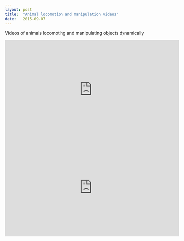 ```yaml
---
layout: post
title:  "Animal locomotion and manipulation videos"
date:   2015-09-07
---
```


<p class="intro"><span class="dropcap">V</span>ideos of animals locomoting and manipulating objects dynamically</p>

<iframe width="560" height="315" src="https://www.youtube.com/embed/58-atNakMWw" frameborder="0" allowfullscreen></iframe>

<iframe width="560" height="315" src="https://www.youtube.com/embed/4-kOzM8uvEI" frameborder="0" &start= "10" &end= "30" allowfullscreen></iframe>


